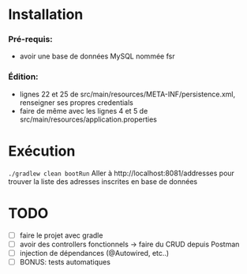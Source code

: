 # Installation 
### Pré-requis:
- avoir une base de données MySQL nommée fsr

### Édition:
- lignes 22 et 25 de src/main/resources/META-INF/persistence.xml, renseigner ses propres credentials
- faire de même avec les lignes 4 et 5 de src/main/resources/application.properties

# Exécution
```./gradlew clean bootRun```
Aller à  http://localhost:8081/addresses pour trouver la liste des adresses inscrites en base de données

# TODO
- [ ] faire le projet avec gradle
- [ ] avoir des controllers fonctionnels -> faire du CRUD depuis Postman
- [ ] injection de dépendances (@Autowired, etc..)
- [ ] BONUS: tests automatiques